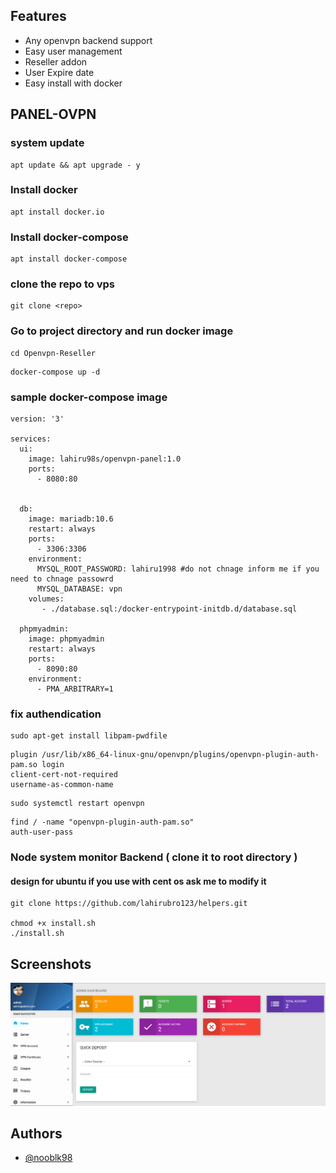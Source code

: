 
## Features

- Any openvpn backend support
- Easy user management 
- Reseller addon
- User Expire date 
- Easy install with docker 

## PANEL-OVPN
### system update
```
apt update && apt upgrade - y
```

### Install docker 
```
apt install docker.io
```
### Install docker-compose 

```
apt install docker-compose 
```
### clone the repo to vps 
```
git clone <repo>
```
### Go to project directory and run docker image
```
cd Openvpn-Reseller
```
```
docker-compose up -d 
```


### sample  docker-compose image
```
version: '3'

services:
  ui:
    image: lahiru98s/openvpn-panel:1.0
    ports:
      - 8080:80
          

  db:
    image: mariadb:10.6
    restart: always
    ports:
      - 3306:3306
    environment:
      MYSQL_ROOT_PASSWORD: lahiru1998 #do not chnage inform me if you need to chnage passowrd 
      MYSQL_DATABASE: vpn
    volumes:
       - ./database.sql:/docker-entrypoint-initdb.d/database.sql

  phpmyadmin:
    image: phpmyadmin
    restart: always
    ports:
      - 8090:80
    environment:
      - PMA_ARBITRARY=1
```

### fix authendication 
```
sudo apt-get install libpam-pwdfile
```
```
plugin /usr/lib/x86_64-linux-gnu/openvpn/plugins/openvpn-plugin-auth-pam.so login
client-cert-not-required
username-as-common-name
```

```
sudo systemctl restart openvpn
```

```
find / -name "openvpn-plugin-auth-pam.so"
auth-user-pass
```





### Node system monitor Backend ( clone it to root directory )
#### design for ubuntu if you use with cent os ask me to modify it 
```
git clone https://github.com/lahirubro123/helpers.git

chmod +x install.sh
./install.sh
```

## Screenshots

![App Screenshot](https://github.com/DxtorJa/DxtorJa/blob/main/Screenshot%202023-08-27%20235605.png?raw=true)


## Authors

- [@nooblk98](https://www.fiverr.com/nooblk98)

